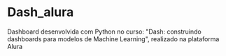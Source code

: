 # Dash_alura
Dashboard desenvolvida com Python no curso: "Dash: construindo dashboards para modelos de Machine Learning", realizado na plataforma Alura
